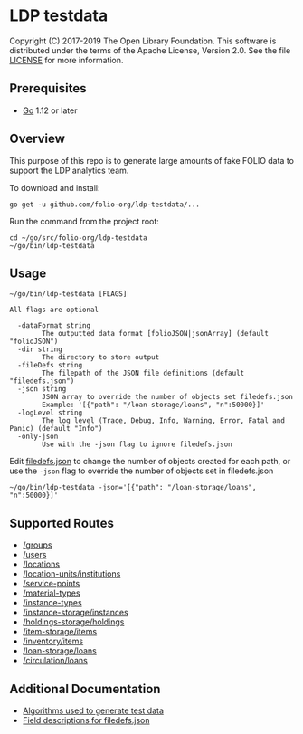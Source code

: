 LDP testdata
===

Copyright (C) 2017-2019 The Open Library Foundation.  This software is 
distributed under the
terms of the Apache License, Version 2.0.  See the file
[LICENSE](https://github.com/folio-org/ldp/blob/master/LICENSE) for
more information.


Prerequisites
-------------------

* [Go](https://golang.org) 1.12 or later

Overview
--------

This purpose of this repo is to generate large amounts of fake FOLIO data to support the LDP analytics team.

To download and install:

```shell
go get -u github.com/folio-org/ldp-testdata/...
```

Run the command from the project root:
```shell
cd ~/go/src/folio-org/ldp-testdata
~/go/bin/ldp-testdata
```

Usage
--------
```
~/go/bin/ldp-testdata [FLAGS]

All flags are optional

  -dataFormat string
    	The outputted data format [folioJSON|jsonArray] (default "folioJSON")
  -dir string
    	The directory to store output
  -fileDefs string
    	The filepath of the JSON file definitions (default "filedefs.json")
  -json string
    	JSON array to override the number of objects set filedefs.json
    	Example: '[{"path": "/loan-storage/loans", "n":50000}]'
  -logLevel string
    	The log level (Trace, Debug, Info, Warning, Error, Fatal and Panic) (default "Info")
  -only-json
    	Use with the -json flag to ignore filedefs.json
```

Edit [filedefs.json](https://github.com/folio-org/ldp-testdata/blob/master/doc/filedefs.md) to change the number of objects created for each path, or 
use the `-json` flag to override the number of objects set in filedefs.json

```shell
~/go/bin/ldp-testdata -json='[{"path": "/loan-storage/loans", "n":50000}]'
```

Supported Routes
--------

- [/groups](https://s3.amazonaws.com/foliodocs/api/mod-users/groups.html)
- [/users](https://s3.amazonaws.com/foliodocs/api/mod-users/users.html)
- [/locations](https://s3.amazonaws.com/foliodocs/api/mod-inventory-storage/location.html)
- [/location-units/institutions](https://s3.amazonaws.com/foliodocs/api/mod-inventory-storage/locationunit.html)
- [/service-points](https://s3.amazonaws.com/foliodocs/api/mod-inventory-storage/service-point.html)
- [/material-types](https://s3.amazonaws.com/foliodocs/api/mod-inventory-storage/material-type.html)
- [/instance-types](https://s3.amazonaws.com/foliodocs/api/mod-inventory-storage/instance-type.html)
- [/instance-storage/instances](https://s3.amazonaws.com/foliodocs/api/mod-inventory-storage/instance-storage.html)
- [/holdings-storage/holdings](https://s3.amazonaws.com/foliodocs/api/mod-inventory-storage/holdings-storage.html)
- [/item-storage/items](https://s3.amazonaws.com/foliodocs/api/mod-inventory-storage/item-storage.html)
- [/inventory/items](https://s3.amazonaws.com/foliodocs/api/mod-inventory/inventory.html)
- [/loan-storage/loans](https://s3.amazonaws.com/foliodocs/api/mod-circulation-storage/loan-storage.html)
- [/circulation/loans](https://s3.amazonaws.com/foliodocs/api/mod-circulation/circulation.html)

Additional Documentation
--------

- [Algorithms used to generate test data](https://github.com/folio-org/ldp-testdata/blob/master/doc/algorithms.md)
- [Field descriptions for filedefs.json](https://github.com/folio-org/ldp-testdata/blob/master/doc/filedefs.md)

